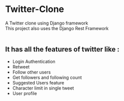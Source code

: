 # Twitter-Clone
A Twitter clone using Django framework<br/>
This project also uses the Django Rest Framework<br/><br/>
## It has all the features of twitter like :
* Login Authentication
* Retweet
* Follow other users
* Get followers and following count
* Suggested Users feature
* Character limit in single tweet
* User profile<br/>
